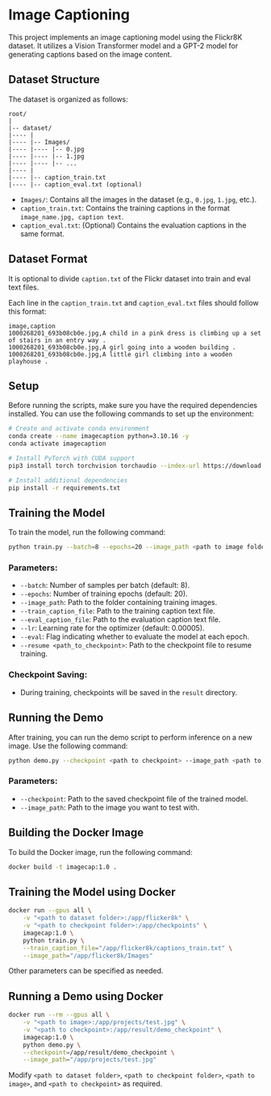 # Image Captioning

This project implements an image captioning model using the Flickr8K dataset. It utilizes a Vision Transformer model and a GPT-2  model for generating captions based on the image content. 

## Dataset Structure

The dataset is organized as follows:

```
root/
|
|-- dataset/
|---- |
|---- |-- Images/
|---- |---- |-- 0.jpg
|---- |---- |-- 1.jpg
|---- |---- |-- ...
|---- |
|---- |-- caption_train.txt
|---- |-- caption_eval.txt (optional)
```

- `Images/`: Contains all the images in the dataset (e.g., `0.jpg`, `1.jpg`, etc.).
- `caption_train.txt`: Contains the training captions in the format `image_name.jpg, caption text`.
- `caption_eval.txt`: (Optional) Contains the evaluation captions in the same format.

## Dataset Format

It is optional to divide `caption.txt` of the Flickr dataset into train and eval text files.

Each line in the `caption_train.txt` and `caption_eval.txt` files should follow this format:

```
image,caption
1000268201_693b08cb0e.jpg,A child in a pink dress is climbing up a set of stairs in an entry way .
1000268201_693b08cb0e.jpg,A girl going into a wooden building .
1000268201_693b08cb0e.jpg,A little girl climbing into a wooden playhouse .
```

## Setup

Before running the scripts, make sure you have the required dependencies installed. You can use the following commands to set up the environment:

```bash
# Create and activate conda environment
conda create --name imagecaption python=3.10.16 -y
conda activate imagecaption

# Install PyTorch with CUDA support
pip3 install torch torchvision torchaudio --index-url https://download.pytorch.org/whl/cu126

# Install additional dependencies
pip install -r requirements.txt
```

## Training the Model

To train the model, run the following command:

```bash
python train.py --batch=8 --epochs=20 --image_path <path to image folder> --train_caption_file <path to train caption txt file> --eval_caption_file <path to eval txt file> --lr 0.00005 --eval 
```

### Parameters:
- `--batch`: Number of samples per batch (default: 8).
- `--epochs`: Number of training epochs (default: 20).
- `--image_path`: Path to the folder containing training images.
- `--train_caption_file`: Path to the training caption text file.
- `--eval_caption_file`: Path to the evaluation caption text file.
- `--lr`: Learning rate for the optimizer (default: 0.00005).
- `--eval`: Flag indicating whether to evaluate the model at each epoch.
- `--resume <path_to_checkpoint>`: Path to the checkpoint file to resume training.

### Checkpoint Saving:
- During training, checkpoints will be saved in the `result` directory.

## Running the Demo

After training, you can run the demo script to perform inference on a new image. Use the following command:

```bash
python demo.py --checkpoint <path to checkpoint> --image_path <path to image>
```

### Parameters:
- `--checkpoint`: Path to the saved checkpoint file of the trained model.
- `--image_path`: Path to the image you want to test with.

## Building the Docker Image

To build the Docker image, run the following command:
```sh
docker build -t imagecap:1.0 .
```

## Training the Model using Docker

```sh
docker run --gpus all \
    -v "<path to dataset folder>:/app/flicker8k" \
    -v "<path to checkpoint folder>:/app/checkpoints" \
    imagecap:1.0 \
    python train.py \
    --train_caption_file="/app/flicker8k/captions_train.txt" \
    --image_path="/app/flicker8k/Images"
```

Other parameters can be specified as needed.

## Running a Demo using Docker

```sh
docker run --rm --gpus all \
    -v "<path to image>:/app/projects/test.jpg" \
    -v "<path to checkpoint>:/app/result/demo_checkpoint" \
    imagecap:1.0 \
    python demo.py \
    --checkpoint=/app/result/demo_checkpoint \
    --image_path="/app/projects/test.jpg"
```

Modify `<path to dataset folder>`, `<path to checkpoint folder>`, `<path to image>`, and `<path to checkpoint>` as required.
